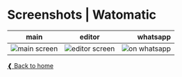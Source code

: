 # Screenshots | Watomatic

| main       | editor           | whatsapp  |
| ------------- |:-------------:| -----:|
| ![main screen](https://github.com/adeekshith/watomatic/raw/docs/add-screenshots/media/screenshots/pixel3a-watomatic-main.png) | ![editor screen](https://github.com/adeekshith/watomatic/raw/docs/add-screenshots/media/screenshots/pixel3a-watomatic-editor.png) | ![on whatsapp](https://github.com/adeekshith/watomatic/raw/docs/add-screenshots/media/screenshots/pixel3a-whatsapp-scr.png) |

[❰ Back to home](../../README.md)

